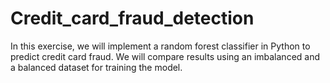 # Credit_card_fraud_detection

In this exercise, we will implement a random forest classifier in Python to predict credit card fraud. We will compare results using an imbalanced and a balanced dataset for training the model.
